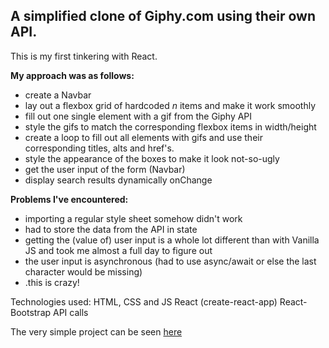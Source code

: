 ## A simplified clone of Giphy.com using their own API.

This is my first tinkering with React.

**My approach was as follows:**
- create a Navbar
- lay out a flexbox grid of hardcoded *n* items and make it work smoothly
- fill out one single element with a gif from the Giphy API
- style the gifs to match the corresponding flexbox items in width/height
- create a loop to fill out all elements with gifs and use their corresponding titles, alts and href's.
- style the appearance of the boxes to make it look not-so-ugly
- get the user input of the form (Navbar)
- display search results dynamically onChange


**Problems I've encountered:**
- importing a regular style sheet somehow didn't work
- had to store the data from the API in state
- getting the (value of) user input is a whole lot different than with Vanilla JS and took me almost a full day to figure out
- the user input is asynchronous (had to use async/await or else the last character would be missing)
- .this is crazy!


Technologies used:
HTML, CSS and JS
React (create-react-app)
React-Bootstrap
API calls

The very simple project can be seen [here](https://giphyclone.netlify.app/)